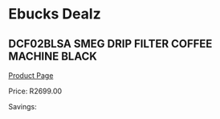 
# Ebucks Dealz
## DCF02BLSA SMEG DRIP FILTER COFFEE MACHINE BLACK
[Product Page](https://www.ebucks.com/web/shop/productSelected.do?prodId=1231090235&catId=704984897)

Price: R2699.00

Savings: 


	